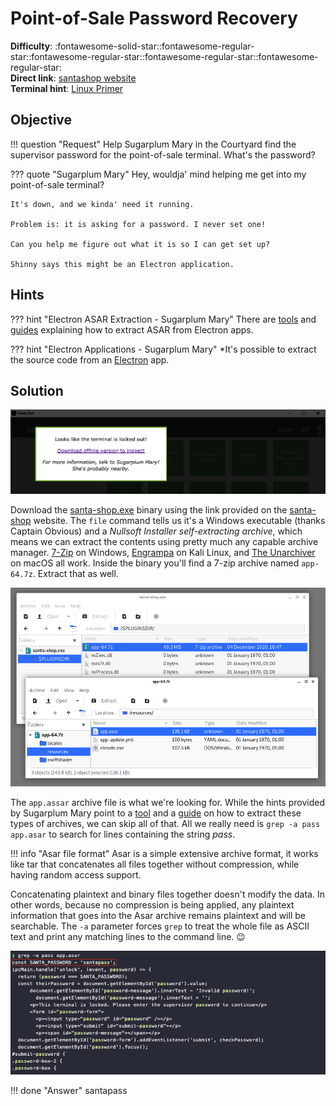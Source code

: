 # Point-of-Sale Password Recovery

**Difficulty**: :fontawesome-solid-star::fontawesome-regular-star::fontawesome-regular-star::fontawesome-regular-star::fontawesome-regular-star:<br/>
**Direct link**: [santashop website](https://download.holidayhackchallenge.com/2020/santa-shop/?challenge=santashop&id=54acdeec-8f9c-4288-94d5-dcd1e00ac63f)<br/>
**Terminal hint**: [Linux Primer](../hints/h3.md)


## Objective

!!! question "Request"
    Help Sugarplum Mary in the Courtyard find the supervisor password for the point-of-sale terminal. What's the password?

??? quote "Sugarplum Mary"
    Hey, wouldja' mind helping me get into my point-of-sale terminal?
    
    It's down, and we kinda' need it running.
    
    Problem is: it is asking for a password. I never set one!
    
    Can you help me figure out what it is so I can get set up?
    
    Shinny says this might be an Electron application.


## Hints

??? hint "Electron ASAR Extraction - Sugarplum Mary"
    There are [tools](https://www.npmjs.com/package/asar) and [guides](https://medium.com/how-to-electron/how-to-get-source-code-of-any-electron-application-cbb5c7726c37) explaining how to extract ASAR from Electron apps.

??? hint "Electron Applications - Sugarplum Mary"
    *It's possible to extract the source code from an [Electron](https://www.electronjs.org/) app.

## Solution

![Locked PoS](../img/objectives/o3/locked_pos.png)

 Download the [santa-shop.exe](../artifacts/objectives/o3/santa-shop.exe) binary using the link provided on the [santa-shop](https://download.holidayhackchallenge.com/2020/santa-shop/?challenge=santashop&id=54acdeec-8f9c-4288-94d5-dcd1e00ac63f) website. The `file` command tells us it's a Windows executable (thanks Captain Obvious) and a *Nullsoft Installer self-extracting archive*, which means we can extract the contents using pretty much any capable archive manager. [7-Zip](https://www.7-zip.org/) on Windows, [Engrampa](https://github.com/mate-desktop/engrampa) on Kali Linux, and [The Unarchiver](https://theunarchiver.com/) on macOS all work. Inside the binary you'll find a 7-zip archive named `app-64.7z`. Extract that as well.

![Unpacking the binary](../img/objectives/o3/unpack_exe.png)

The `app.assar` archive file is what we're looking for. While the hints provided by Sugarplum Mary point to a [tool](https://www.npmjs.com/package/asar) and a [guide](https://medium.com/how-to-electron/how-to-get-source-code-of-any-electron-application-cbb5c7726c37) on how to extract these types of archives, we can skip all of that. All we really need is `grep -a pass app.asar` to search for lines containing the string *pass*.

!!! info "Asar file format"
    Asar is a simple extensive archive format, it works like tar that concatenates all files together without compression, while having random access support.

Concatenating plaintext and binary files together doesn't modify the data. In other words, because no compression is being applied, any plaintext information that goes into the Asar archive remains plaintext and will be searchable. The `-a` parameter forces `grep` to treat the whole file as ASCII text and print any matching lines to the command line. :wink:
 
![Finding the password](../img/objectives/o3/password.png)

!!! done "Answer"
    santapass
